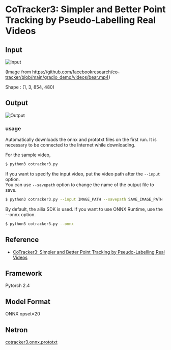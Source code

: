 # CoTracker3: Simpler and Better Point Tracking by Pseudo-Labelling Real Videos

## Input

![Input](input.gif)

(Image from https://github.com/facebookresearch/co-tracker/blob/main/gradio_demo/videos/bear.mp4)

Shape : (1, 3, 854, 480)  

## Output

![Output](output.gif)


### usage
Automatically downloads the onnx and prototxt files on the first run.
It is necessary to be connected to the Internet while downloading.

For the sample video,
``` bash
$ python3 cotracker3.py
```

If you want to specify the input video, put the video path after the `--input` option.  
You can use `--savepath` option to change the name of the output file to save.

```bash
$ python3 cotracker3.py --input IMAGE_PATH --savepath SAVE_IMAGE_PATH
```

By default, the ailia SDK is used. If you want to use ONNX Runtime, use the --onnx option.
```bash
$ python3 cotracker3.py --onnx
```

## Reference

- [CoTracker3: Simpler and Better Point Tracking by Pseudo-Labelling Real Videos](https://github.com/facebookresearch/co-tracker)

## Framework

Pytorch 2.4

## Model Format

ONNX opset=20

## Netron

[cotracker3.onnx.prototxt](https://netron.app/?url=https://storage.googleapis.com/ailia-models/cotracker3/cotracker3.onnx.prototxt)
